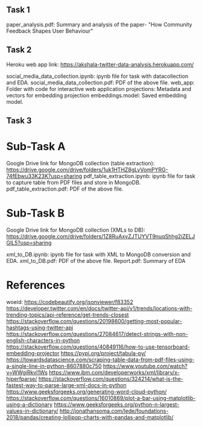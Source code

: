 Task 1
------------
paper_analysis.pdf: Summary and analysis of the paper- "How Community Feedback Shapes User Behaviour"

Task 2
------------
Heroku web app link: https://akshala-twitter-data-analysis.herokuapp.com/ 

social_media_data_collection.ipynb: ipynb file for task with datacollection and EDA.
social_media_data_collection.pdf: PDF of the above file.
web_app: Folder with code for interactive web application
projections: Metadata and vectors for embedding projection
embeddings.model: Saved embedding model. 

Task 3
------------
# Sub-Task A
Google Drive link for MongoDB collection (table extraction): https://drive.google.com/drive/folders/1uk1HTHZ8gLyVomPYRG-74fEbwu33K23K?usp=sharing
pdf_table_extraction.ipynb: ipynb file for task to capture table from PDF files and store in MongoDB.
pdf_table_extraction.pdf: PDF of the above file.


# Sub-Task B 
Google Drive link for MongoDB collection (XMLs to DB): https://drive.google.com/drive/folders/1Z8RuAxyZJTUYVT9nuqShhg2iZELJGlL5?usp=sharing 

xml_to_DB.ipynb: ipynb file for task with XML to MongoDB conversion and EDA.
xml_to_DB.pdf: PDF of the above file.
Report.pdf: Summary of EDA

# References
woeid: https://codebeautify.org/jsonviewer/f83352 
https://developer.twitter.com/en/docs/twitter-api/v1/trends/locations-with-trending-topics/api-reference/get-trends-closest
https://stackoverflow.com/questions/20198600/getting-most-popular-hashtags-using-twitter-api
https://stackoverflow.com/questions/27084617/detect-strings-with-non-english-characters-in-python
https://stackoverflow.com/questions/40849116/how-to-use-tensorboard-embedding-projector
https://pypi.org/project/tabula-py/
https://towardsdatascience.com/scraping-table-data-from-pdf-files-using-a-single-line-in-python-8607880c750
https://www.youtube.com/watch?v=WWgiRkvl1Ws
https://www.ibm.com/developerworks/xml/library/x-hiperfparse/
https://stackoverflow.com/questions/324214/what-is-the-fastest-way-to-parse-large-xml-docs-in-python
https://www.geeksforgeeks.org/generating-word-cloud-python/
https://stackoverflow.com/questions/16010869/plot-a-bar-using-matplotlib-using-a-dictionary
https://www.geeksforgeeks.org/python-n-largest-values-in-dictionary/
http://jonathansoma.com/lede/foundations-2018/pandas/creating-lollipop-charts-with-pandas-and-matplotlib/
